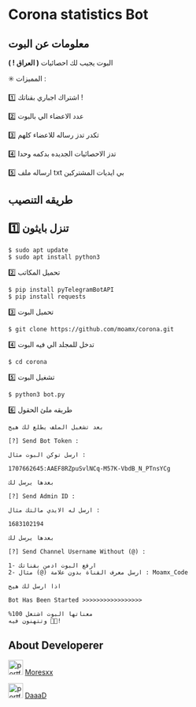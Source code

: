# Corona statistics Bot




## معلومات عن البوت

البوت يجيب لك احصائيات **( العراق ! )** 

✳️ المميزات : 

1️⃣ اشتراك اجباري بقناتك !

2️⃣ عدد الاعضاء الي بالبوت

3️⃣ تكدر تدز رساله للاعضاء كلهم

4️⃣ تدز الاحصائيات الجديده بدكمه وحدا

5️⃣  ارساله ملف txt بي ايديات المشتركين



## طريقه التنصيب

1️⃣ تنزل بايثون
-
``` 
$ sudo apt update
$ sudo apt install python3 
```
2️⃣ تحميل المكاتب
``` 
$ pip install pyTelegramBotAPI
$ pip install requests
```
3️⃣ تحميل البوت
``` 
$ git clone https://github.com/moamx/corona.git
```
4️⃣ تدخل للمجلد الي فيه البوت
``` 
$ cd corona
```
5️⃣ تشغيل البوت
``` 
$ python3 bot.py
```
6️⃣ طريقه ملئ الحقول

``` 
بعد تشغيل الملف يطلع لك هيج 

[?] Send Bot Token :

ارسل توكن البوت مثال : 

1707662645:AAEF8RZpuSvlNCq-M57K-VbdB_N_PTnsYCg

بعدها يرسل لك 

[?] Send Admin ID :

ارسل له الايدي مالتك مثال :

1683102194

بعدها يرسل لك 

[?] Send Channel Username Without (@) : 

1- ارفع البوت ادمن بقناتك
2- ارسل معرف القناة بدون علامة (@) مثال : Moamx_Code

اذا ارسل لك هيج 

Bot Has Been Started >>>>>>>>>>>>>>>>>

%معناتها البوت اشتغل 100
وتتهنون فيه 🤍🤍!
```

## About Developerer

<img width="30" height="30" alt="portfolio_view" src="https://i.pinimg.com/originals/b0/05/02/b00502f2f3f8d22ef21cefe7f51ea509.png"> [Moresxx](https://www.instagram.com/moresxx)

<img width="30" height="30" alt="portfolio_view" src="https://uploads-ssl.webflow.com/5c5cb9516efacb6abe10c2f2/5ca28f0b5d56d6ab0b634ca3_telegram.png"> [DaaaD](https://t.me/DaaaD)
